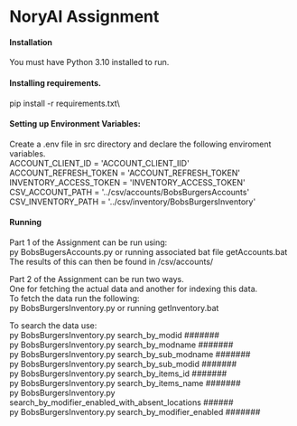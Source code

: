 # NoryAI Assignment
#### Installation
You must have Python 3.10 installed to run. 

#### Installing requirements.
pip install -r requirements.txt\

#### Setting up Environment Variables:
Create a .env file in src directory and declare the following enviroment variables.\
ACCOUNT_CLIENT_ID = 'ACCOUNT_CLIENT_IID' \
ACCOUNT_REFRESH_TOKEN = 'ACCOUNT_REFRESH_TOKEN' \
INVENTORY_ACCESS_TOKEN = 'INVENTORY_ACCESS_TOKEN' \
CSV_ACCOUNT_PATH = '../csv/accounts/BobsBurgersAccounts' \
CSV_INVENTORY_PATH = '../csv/inventory/BobsBurgersInventory' 

#### Running
Part 1 of the Assignment can be run using: \
py BobsBugersAccounts.py or running associated bat file getAccounts.bat \
The results of this can then be found in /csv/accounts/ 

Part 2 of the Assignment can be run two ways. \
One for fetching the actual data and another for indexing this data. \
To fetch the data run the following: \
    py BobsBurgersInventory.py or running getInventory.bat 

To search the data use:\
    py BobsBurgersInventory.py search_by_modid #######\
    py BobsBurgersInventory.py search_by_modname #######\
    py BobsBurgersInventory.py search_by_sub_modname #######\
    py BobsBurgersInventory.py search_by_sub_modid #######\
    py BobsBurgersInventory.py search_by_items_id #######\
    py BobsBurgersInventory.py search_by_items_name #######\
    py BobsBurgersInventory.py search_by_modifier_enabled_with_absent_locations ######\
    py BobsBurgersInventory.py search_by_modifier_enabled ####### 